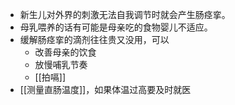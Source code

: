 


- 新生儿对外界的刺激无法自我调节时就会产生肠痉挛。
- 母乳喂养的话有可能是母亲吃的食物婴儿不适应。
- 缓解肠痉挛的滴剂往往贵又没用，可以
	- 改善母亲的饮食
	- 放慢哺乳节奏
	- [[拍嗝]]
- [[测量直肠温度]]，如果体温过高要及时就医